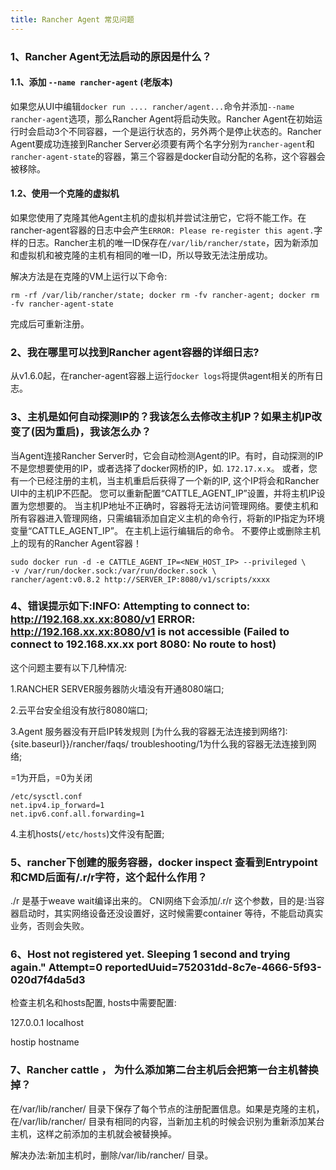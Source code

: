 ```yaml
---
title: Rancher Agent 常见问题
---
```


### 1、Rancher Agent无法启动的原因是什么？

#### 1.1、添加 `--name rancher-agent` (老版本)

如果您从UI中编辑`docker run .... rancher/agent...`命令并添加`--name rancher-agent`选项，那么Rancher Agent将启动失败。Rancher Agent在初始运行时会启动3个不同容器，一个是运行状态的，另外两个是停止状态的。Rancher Agent要成功连接到Rancher Server必须要有两个名字分别为`rancher-agent`和`rancher-agent-state`的容器，第三个容器是docker自动分配的名称，这个容器会被移除。

#### 1.2、使用一个克隆的虚拟机

如果您使用了克隆其他Agent主机的虚拟机并尝试注册它，它将不能工作。在rancher-agent容器的日志中会产生`ERROR: Please re-register this agent.`字样的日志。Rancher主机的唯一ID保存在`/var/lib/rancher/state`，因为新添加和虚拟机和被克隆的主机有相同的唯一ID，所以导致无法注册成功。

解决方法是在克隆的VM上运行以下命令: 

```
rm -rf /var/lib/rancher/state; docker rm -fv rancher-agent; docker rm -fv rancher-agent-state
```
完成后可重新注册。

### 2、我在哪里可以找到Rancher agent容器的详细日志?

从v1.6.0起，在rancher-agent容器上运行`docker logs`将提供agent相关的所有日志。

### 3、主机是如何自动探测IP的？我该怎么去修改主机IP？如果主机IP改变了(因为重启)，我该怎么办？

当Agent连接Rancher Server时，它会自动检测Agent的IP。有时，自动探测的IP不是您想要使用的IP，或者选择了docker网桥的IP，如. `172.17.x.x`。
或者，您有一个已经注册的主机，当主机重启后获得了一个新的IP, 这个IP将会和Rancher UI中的主机IP不匹配。
您可以重新配置“CATTLE_AGENT_IP”设置，并将主机IP设置为您想要的。
当主机IP地址不正确时，容器将无法访问管理网络。要使主机和所有容器进入管理网络，只需编辑添加自定义主机的命令行，将新的IP指定为环境变量“CATTLE_AGENT_IP”。 在主机上运行编辑后的命令。 不要停止或删除主机上的现有的Rancher Agent容器！

```
sudo docker run -d -e CATTLE_AGENT_IP=<NEW_HOST_IP> --privileged \
-v /var/run/docker.sock:/var/run/docker.sock \
rancher/agent:v0.8.2 http://SERVER_IP:8080/v1/scripts/xxxx
```
### 4、错误提示如下:INFO: Attempting to connect to: http://192.168.xx.xx:8080/v1    ERROR: http://192.168.xx.xx:8080/v1 is not accessible (Failed to connect to 192.168.xx.xx port 8080: No route to host)

这个问题主要有以下几种情况:

1.RANCHER SERVER服务器防火墙没有开通8080端口;

2.云平台安全组没有放行8080端口;

3.Agent 服务器没有开启IP转发规则 [为什么我的容器无法连接到网络?]:{site.baseurl}}/rancher/faqs/
troubleshooting/1为什么我的容器无法连接到网络;

=1为开启，=0为关闭

```
/etc/sysctl.conf
net.ipv4.ip_forward=1
net.ipv6.conf.all.forwarding=1
```
4.主机hosts(`/etc/hosts`)文件没有配置;

### 5、rancher下创建的服务容器，docker inspect 查看到Entrypoint和CMD后面有/.r/r字符，这个起什么作用？

./r 是基于weave wait编译出来的。
CNI网络下会添加/.r/r  这个参数，目的是:当容器启动时，其实网络设备还没设置好，这时候需要container 等待，不能启动真实业务，否则会失败。

### 6、Host not registered yet. Sleeping 1 second and trying again." Attempt=0 reportedUuid=752031dd-8c7e-4666-5f93-020d7f4da5d3

检查主机名和hosts配置, hosts中需要配置:

127.0.0.1 localhost

hostip  hostname 

### 7、Rancher cattle ， 为什么添加第二台主机后会把第一台主机替换掉？

在/var/lib/rancher/ 目录下保存了每个节点的注册配置信息。如果是克隆的主机，在/var/lib/rancher/ 目录有相同的内容，当新加主机的时候会识别为重新添加某台主机，这样之前添加的主机就会被替换掉。

解决办法:新加主机时，删除/var/lib/rancher/ 目录。

